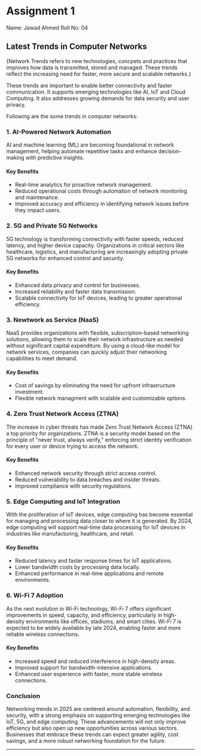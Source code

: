 # $\text{Assignment 1 }$

$\text{Name: Jawad Ahmed}$
$\text{Roll No: 04}$

## $\text{Latest Trends in Computer Networks}$

{Network Trends refers to new technologies, concpets and practices that improves how data is transmitted, stored and managed. These trends reflect the increasing need for faster, more secure and scalable networks.}

These trends are important to enable better connectivity and faster communication. It supports emerging technologies like AI, IoT and Cloud Computing. It also addresses growing demands for data security and user privacy.

Following are the some trends in computer networks:

### $\text{1. AI-Powered Network Automation}$

AI and machine learning (ML) are becoming foundational in network management, helping 
automate repetitive tasks and enhance decision-making with predictive insights.

#### $\text{Key Benefits}$

* Real-time analytics for proactive network management.
* Reduced operational costs through automation of network monitoring and maintenance.
* Improved accuracy and efficiency in identifying network issues before they impact users.

### $\text{2. 5G and Private 5G Networks}$

5G technology is transforming connectivity with faster speeds, reduced latency, and 
higher device capacity. Organizations in critical sectors like healthcare, logistics, and manufacturing are increasingly adopting private 5G networks for enhanced control and security.

#### $\text{Key Benefits}$

* Enhanced data privacy and control for businesses.
* Increased reliability and faster data transmission.
* Scalable connectivity for IoT devices, leading to greater operational efficiency.

### $\text{3. Newtwork as Service (NaaS)}$

NaaS provides organizations with flexible, subscription-based networking solutions, allowing them to scale their network infrastructure as needed without significant capital expenditure. By using a cloud-like model for network services, companies can quickly adjust their networking capabilities to meet demand.

#### $\text{Key Benefits}$

* Cost of savings by eliminating the need for upfront infrastructure investment.
* Flexible network managment with scalable and customizable options.

### $\text{4. Zero Trust Network Access (ZTNA)}$

The increase in cyber threats has made Zero Trust Network Access (ZTNA) a top priority
for organizations. ZTNA is a security model based on the principle of "never trust, always verify,"
enforcing strict identity verification for every user or device trying to access the network.

#### $\text{Key Benefits}$

* Enhanced network security through strict access control.
* Reduced vulnerability to data breaches and insider threats.
* Improved compliance with security regulations.

### $\text{5. Edge Computing and IoT Integration}$

With the proliferation of IoT devices, edge computing has become essential for managing
and processing data closer to where it is generated. By 2024, edge computing will support real-time
data processing for IoT devices in industries like manufacturing, healthcare, and retail.

#### $\text{Key Benefits}$

* Reduced latency and faster response times for IoT applications.
* Lower bandwidth costs by processing data locally.
* Enhanced performance in real-time applications and remote environments.

### $\text{6. Wi-Fi 7 Adoption}$

As the next evolution in Wi-Fi technology, Wi-Fi 7 offers significant improvements in
speed, capacity, and efficiency, particularly in high-density environments like offices, stadiums, and
smart cities. Wi-Fi 7 is expected to be widely available by late 2024, enabling faster and more reliable
wireless connections.

#### $\text{Key Benefits}$

* Increased speed and reduced interference in high-density areas.
* Improved support for bandwidth-intensive applications.
* Enhanced user experience with faster, more stable wireless connections.

### $\text{Conclusion}$

Networking trends in 2025 are centered around automation, flexibility, and security, with a strong
emphasis on supporting emerging technologies like IoT, 5G, and edge computing. These
advancements will not only improve efficiency but also open up new opportunities across various
sectors. Businesses that embrace these trends can expect greater agility, cost savings, and a more
robust networking foundation for the future.

---
